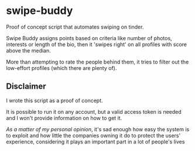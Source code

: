 # swipe-buddy
Proof of concept script that automates swiping on tinder.

Swipe Buddy assigns points based on criteria like number of photos, interests or length of the bio, then it 'swipes right' on all profiles with score above the median.

More than attempting to rate the people behind them, it tries to filter out the low-effort profiles (which there are plenty of).

## Disclaimer
I wrote this script as a proof of concept.

It is possible to run it on any account, but a valid access token is needed and I won't provide information on how to get it.

*As a matter of my personal opinion*, it's sad enough how easy the system is to exploit and how little the companies owning it do to protect the users' experience, considering it plays an important part in a lot of people's lives 
